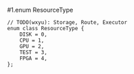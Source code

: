 #1.enum ResourceType

```
// TODO(wxyu): Storage, Route, Executor
enum class ResourceType {
    DISK = 0,
    CPU = 1,
    GPU = 2,
    TEST = 3,
    FPGA = 4,
};
```